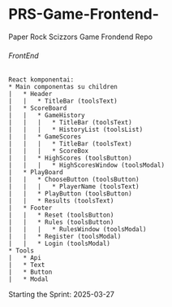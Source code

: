# PRS-Game-Frontend-
Paper Rock Scizzors Game Frondend Repo
###### FrontEnd
	
	React komponentai:
	* Main componentas su children
	|	* Header
	|	|	* TitleBar (toolsText)
	|	* ScoreBoard
	|	|	* GameHistory
	|	|	|	* TitleBar (toolsText)
	|	|	|	* HistoryList (toolsList)
	|	|	* GameScores
	|	|	|	* TitleBar (toolsText)
	|	|	|	* ScoreBox
	|	|	* HighScores (toolsButton)
	|	|	|	* HighScoresWindow (toolsModal)
	|	* PlayBoard
	|	|	* ChooseButton (toolsButton)
	|	|	|	* PlayerName (toolsText)
	|	|	* PlayButton (toolsButton)
	|	|	* Results (toolsText)
	|	* Footer
	|	|	* Reset (toolsButton)
	|	|	* Rules (toolsButton)
	|	|	|	* RulesWindow (toolsModal)
	|	|	* Register (toolsModal)
	|	|	* Login (toolsModal)
	* Tools
	|	* Api
	|	* Text
	|	* Button
	|	* Modal
	
Starting the Sprint: 2025-03-27